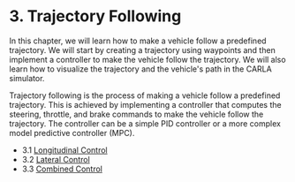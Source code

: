 # 3. Trajectory Following

In this chapter, we will learn how to make a vehicle follow a predefined trajectory. We will start by creating a trajectory using waypoints and then implement a controller to make the vehicle follow the trajectory. We will also learn how to visualize the trajectory and the vehicle's path in the CARLA simulator.

Trajectory following is the process of making a vehicle follow a predefined trajectory. This is achieved by implementing a controller that computes the steering, throttle, and brake commands to make the vehicle follow the trajectory. The controller can be a simple PID controller or a more complex model predictive controller (MPC).


- 3.1 [Longitudinal Control](./longitudinal-control/content.md)
- 3.2 [Lateral Control](./lateral-control/content.md)
- 3.3 [Combined Control](./combined-control/content.md)